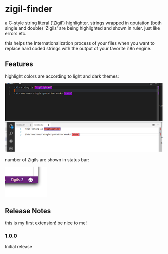 # zigil-finder

a C-style string literal ('Zigil') highlighter.
strings wrapped in qoutation (both single and double) 'Zigils' are being highlighted and shown in ruler. just like errors etc.

this helps the Internationalization process of your files when you want to replace hard coded strings with the output of your favorite i18n engine.
## Features
highlight colors are according to light and dark themes:


![dark theme](1.png)
![light theme](2.png)

number of Zigils are shown in status bar:


![](statusbar.png)

## Release Notes

this is my first extension! be nice to me!

### 1.0.0

Initial release
